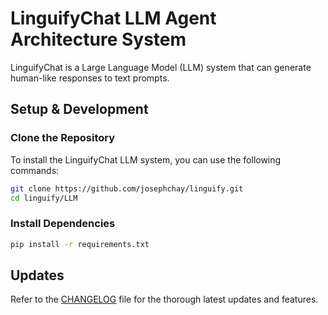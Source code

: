 # LinguifyChat LLM Agent Architecture System

LinguifyChat is a Large Language Model (LLM) system that can generate human-like responses to text prompts. 

## Setup & Development

### Clone the Repository

To install the LinguifyChat LLM system, you can use the following commands:

```bash
git clone https://github.com/josephchay/linguify.git
cd linguify/LLM
```

### Install Dependencies

```bash
pip install -r requirements.txt
```

## Updates

Refer to the [CHANGELOG](CHANGELOG.md) file for the thorough latest updates and features.
